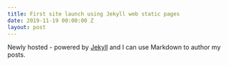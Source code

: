 ```yaml
---
title: First site launch using Jekyll web static pages
date: 2019-11-19 00:00:00 Z
layout: post
---
```


Newly hosted - powered by [Jekyll](http://jekyllrb.com) and I can use Markdown to author my posts. 
